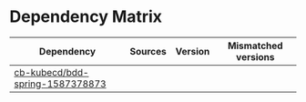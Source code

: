 # Dependency Matrix

Dependency | Sources | Version | Mismatched versions
---------- | ------- | ------- | -------------------
[cb-kubecd/bdd-spring-1587378873](https://github.com/cb-kubecd/bdd-spring-1587378873.git) |  | []() | 
